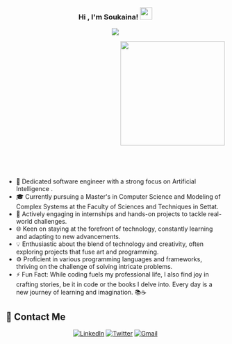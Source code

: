 
<h3 align="center">
  Hi , I'm Soukaina!
  <img src="https://media.giphy.com/media/hvRJCLFzcasrR4ia7z/giphy.gif" width="28">
</h3>
<p align="center">
  <a href="https://github.com/DenverCoder1/readme-typing-svg"><img src="https://readme-typing-svg.herokuapp.com/?lines=Software%20Engineer;Always%20hungry%20for%20more%20knowledge%20and%20tech%20innovations&font=Fira%20Code&center=true&width=700&height=45&color=f75c7e&vCenter=true&size=22"></a>
</p> 
<div style="height: 300px;"> <!-- Set a height for the container -->
  <img width="240" align="right" src="https://c.tenor.com/W589nIs4kMMAAAAC/tenor.gif" float: right;">
</div>



- 🚀 Dedicated software engineer with a strong focus on Artificial Intelligence .
- 🎓 Currently pursuing a Master's in Computer Science and Modeling of Complex Systems at the Faculty of Sciences and Techniques in Settat.
- 💼 Actively engaging in internships and hands-on projects to tackle real-world challenges.
- 🌐 Keen on staying at the forefront of technology, constantly learning and adapting to new advancements.
- 💡 Enthusiastic about the blend of technology and creativity, often exploring projects that fuse art and programming.
- ⚙️ Proficient in various programming languages and frameworks, thriving on the challenge of solving intricate problems.
- ⚡ Fun Fact: While coding fuels my professional life, I also find joy in crafting stories, be it in code or the books I delve into. Every day is a new journey of learning and imagination. 📚☕


## 🔗 Contact Me

<p align="center">
  <a href="https://www.linkedin.com/in/soukaina-tariki-8354351a4"><img alt="LinkedIn" src="https://img.shields.io/badge/-LinkedIn-blue"></a>
  <a href="https://twitter.com/soukaina_tariki"><img alt="Twitter" src="https://img.shields.io/badge/-Twitter-1da1f2"></a>
  <a href="mailto:soukainatariki2001@gmail.com"><img alt="Gmail" src="https://img.shields.io/badge/-Gmail-red"></a>
 <!-- <a href="[Link to Your Portfolio Website]"><img alt="Portfolio" src="https://img.shields.io/badge/-Portfolio-9cf"></a> -->
</p>

